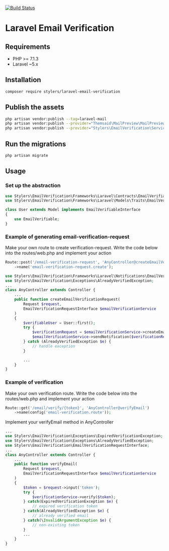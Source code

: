 [![Build Status](https://travis-ci.org/stylers-llc/laravel-email-verification.svg?branch=master)](https://travis-ci.org/stylers-llc/laravel-email-verification)

# Laravel Email Verification

## Requirements
- PHP >= 7.1.3
- Laravel ~5.x

## Installation
```bash
composer require stylers/laravel-email-verification
```

## Publish the assets
```bash
php artisan vendor:publish --tag=laravel-mail
php artisan vendor:publish --provider="Themsaid\MailPreview\MailPreviewServiceProvider"
php artisan vendor:publish --provider="Stylers\EmailVerification\ServiceProvider"
```

## Run the migrations
```bash
php artisan migrate
```

## Usage

### Set up the abstraction
```php
use Stylers\EmailVerification\Frameworks\Laravel\Contracts\EmailVerifiableInterface;
use Stylers\EmailVerification\Frameworks\Laravel\Models\Traits\EmailVerifiable;

class User extends Model implements EmailVerifiableInterface
{
    use EmailVerifiable;
}
```

### Example of generating email-verification-request

Make your own route to create verification-request. Write the code below into the routes/web.php and implement your action
```php
Route::post('/email-verification-request', 'AnyController@createEmailVerificationRequest')
    ->name('email-verification-request.create');
```

```php
use Stylers\EmailVerification\Frameworks\Laravel\Notifications\EmailVerificationRequestCreate;
use Stylers\EmailVerification\Exceptions\AlreadyVerifiedException;
...
class AnyController extends Controller {
    ...
    public function createEmailVerificationRequest(
        Request $request, 
        EmailVerificationRequestInterface $emailVerificationService
    )
    {
        $verifiableUser = User::first();
        try {
            $verificationRequest = $emailVerificationService->createEmailVerificationRequest($verifiableUser);
            $emailVerificationService->sendNotification($verificationRequest);
        } catch (AlreadyVerifiedException $e) {
            // handle exception
        }

        ...
    }
}


```

### Example of verification

Make your own verification route. Write the code below into the routes/web.php and implement your action
```php
Route::get('/email/verify/{token}', 'AnyController@verifyEmail')
    ->name(config('email-verification.route'));
```

Implement your verifyEmail method in AnyController
```php
...
use Stylers\EmailVerification\Exceptions\ExpiredVerificationException;
use Stylers\EmailVerification\Exceptions\AlreadyVerifiedException;
use Stylers\EmailVerification\EmailVerificationRequestInterface;
...
class AnyController extends Controller {
    ...
    public function verifyEmail(
        Request $request, 
        EmailVerificationRequestInterface $emailVerificationService
    )
    {
        $token = $request->input('token');
        try {
            $verificationService->verify($token);
        } catch(ExpiredVerificationException $e) {
            // expired verification token
        } catch(AlreadyVerifiedException $e) {
            // already verified email
        } catch(\InvalidArgumentException $e) {
            // non-existing token
        }
        ...
    }
}
```
